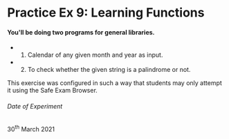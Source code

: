 # Practice Ex 9: Learning Functions

#### You'll be doing two programs for general libraries.

- 1) Calendar of any given month and year as input.
- 2) To check whether the given string is a palindrome or not.

This exercise was configured in such a way that students may only attempt it 
using the Safe Exam Browser.

###### Date of Experiment

30<sup>th</sup> March 2021
